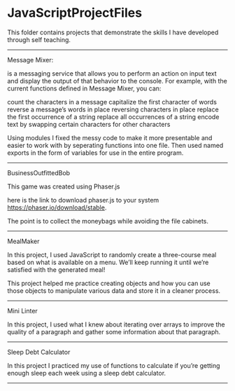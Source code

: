 # JavaScriptProjectFiles
 This folder contains projects that demonstrate the skills I have developed through self teaching.

----------------------------------------------------------------------------

Message Mixer:

is a messaging service that allows you to perform an action on input text and display the output of that behavior to the console. For example, with the current functions defined in Message Mixer, you can:

count the characters in a message
capitalize the first character of words
reverse a message’s words in place
reversing characters in place
replace the first occurrence of a string
replace all occurrences of a string
encode text by swapping certain characters for other characters


Using modules I fixed the messy code to make it more presentable and easier to work with by seperating functions into one file. Then used named exports in the form of variables for use in the entire program. 


----------------------------------------------------------------------------

BusinessOutfittedBob

This game was created using Phaser.js 

here is the link to download phaser.js to your system https://phaser.io/download/stable. 

The point is to collect the moneybags while avoiding the file cabinets. 

----------------------------------------------------------------------------

MealMaker 

In this project, I used JavaScript to randomly create a three-course meal based on what is available on a menu. We’ll keep running it until we’re satisfied with the generated meal!

This project helped me practice creating objects and how you can use those objects to manipulate various data and store it in a cleaner process. 

----------------------------------------------------------------------------

Mini Linter 

In this project, I used what I knew about iterating over arrays to improve the quality of a paragraph and gather some information about that paragraph.


----------------------------------------------------------------------------

Sleep Debt Calculator 

In this project I practiced my use of functions to calculate if you’re getting enough sleep each week using a sleep debt calculator.

----------------------------------------------------------------------------
